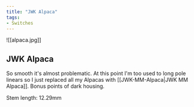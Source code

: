 ```yaml
---
title: "JWK Alpaca"
tags:
- Switches
---
```


![[alpaca.jpg]]

## JWK Alpaca

So smooth it's almost problematic. At this point I'm too used to long pole linears so I just replaced all my Alpacas with [[JWK-MM-Alpaca|JWK MM Alpaca]]. Bonus points of dark housing.

Stem length: 12.29mm
